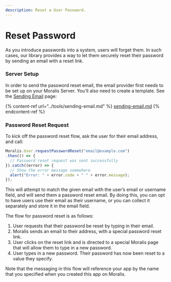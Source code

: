 ```yaml
---
description: Reset a User Password.
---
```


# Reset Password

As you introduce passwords into a system, users will forget them. In such cases, our library provides a way to let them securely reset their password by sending an email with a reset link.

### Server Setup

In order to send the password reset email, the email provider first needs to be set up on your Moralis Server. You'll also need to create a template. See the [Sending Email](../tools/sending-email.md) page:

{% content-ref url="../tools/sending-email.md" %}
[sending-email.md](../tools/sending-email.md)
{% endcontent-ref %}

### Password Reset Request

To kick off the password reset flow, ask the user for their email address, and call:

```javascript
Moralis.User.requestPasswordReset("email@example.com")
.then(() => {
  // Password reset request was sent successfully
}).catch((error) => {
  // Show the error message somewhere
  alert("Error: " + error.code + " " + error.message);
});
```

This will attempt to match the given email with the user’s email or username field, and will send them a password reset email. By doing this, you can opt to have users use their email as their username, or you can collect it separately and store it in the email field.

The flow for password reset is as follows:

1. User requests that their password be reset by typing in their email.
2. Moralis sends an email to their address, with a special password reset link.
3. User clicks on the reset link and is directed to a special Moralis page that will allow them to type in a new password.
4. User types in a new password. Their password has now been reset to a value they specify.

Note that the messaging in this flow will reference your app by the name that you specified when you created this app on Moralis.
